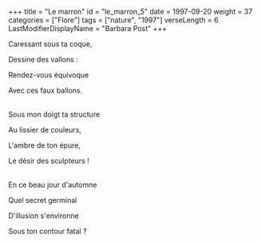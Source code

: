 +++
title = "Le marron"
id = "le_marron_5"
date = 1997-09-20
weight = 37
categories = ["Flore"]
tags = ["nature", "1997"]
verseLength = 6
LastModifierDisplayName = "Barbara Post"
+++

Caressant sous ta coque,

Dessine des vallons :

Rendez-vous équivoque

Avec ces faux ballons.

 \
Sous mon doigt ta structure

Au lissier de couleurs,

L'ambre de ton épure,

Le désir des sculpteurs !

 \
En ce beau jour d'automne

Quel secret germinal

D'illusion s'environne

Sous ton contour fatal ?
